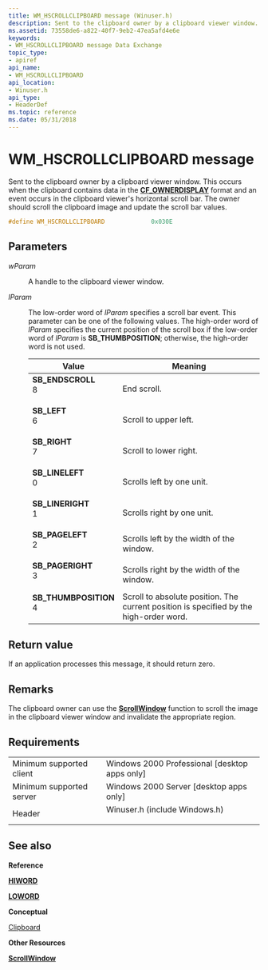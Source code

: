 ```yaml
---
title: WM_HSCROLLCLIPBOARD message (Winuser.h)
description: Sent to the clipboard owner by a clipboard viewer window.
ms.assetid: 73558de6-a822-40f7-9eb2-47ea5afd4e6e
keywords:
- WM_HSCROLLCLIPBOARD message Data Exchange
topic_type:
- apiref
api_name:
- WM_HSCROLLCLIPBOARD
api_location:
- Winuser.h
api_type:
- HeaderDef
ms.topic: reference
ms.date: 05/31/2018
---
```


# WM\_HSCROLLCLIPBOARD message

Sent to the clipboard owner by a clipboard viewer window. This occurs when the clipboard contains data in the [**CF\_OWNERDISPLAY**](standard-clipboard-formats.md) format and an event occurs in the clipboard viewer's horizontal scroll bar. The owner should scroll the clipboard image and update the scroll bar values.


```C++
#define WM_HSCROLLCLIPBOARD             0x030E
```



## Parameters

<dl> <dt>

*wParam* 
</dt> <dd>

A handle to the clipboard viewer window.

</dd> <dt>

*lParam* 
</dt> <dd>

The low-order word of *lParam* specifies a scroll bar event. This parameter can be one of the following values. The high-order word of *lParam* specifies the current position of the scroll box if the low-order word of *lParam* is **SB\_THUMBPOSITION**; otherwise, the high-order word is not used.



| Value                                                                                                                                                                                                                         | Meaning                                                                                           |
|-------------------------------------------------------------------------------------------------------------------------------------------------------------------------------------------------------------------------------|---------------------------------------------------------------------------------------------------|
| <span id="SB_ENDSCROLL"></span><span id="sb_endscroll"></span><dl> <dt>**SB\_ENDSCROLL**</dt> <dt>8</dt> </dl>             | End scroll.<br/>                                                                            |
| <span id="SB_LEFT"></span><span id="sb_left"></span><dl> <dt>**SB\_LEFT**</dt> <dt>6</dt> </dl>                            | Scroll to upper left.<br/>                                                                  |
| <span id="SB_RIGHT"></span><span id="sb_right"></span><dl> <dt>**SB\_RIGHT**</dt> <dt>7</dt> </dl>                         | Scroll to lower right.<br/>                                                                 |
| <span id="SB_LINELEFT"></span><span id="sb_lineleft"></span><dl> <dt>**SB\_LINELEFT**</dt> <dt>0</dt> </dl>                | Scrolls left by one unit.<br/>                                                              |
| <span id="SB_LINERIGHT"></span><span id="sb_lineright"></span><dl> <dt>**SB\_LINERIGHT**</dt> <dt>1</dt> </dl>             | Scrolls right by one unit.<br/>                                                             |
| <span id="SB_PAGELEFT"></span><span id="sb_pageleft"></span><dl> <dt>**SB\_PAGELEFT**</dt> <dt>2</dt> </dl>                | Scrolls left by the width of the window.<br/>                                               |
| <span id="SB_PAGERIGHT"></span><span id="sb_pageright"></span><dl> <dt>**SB\_PAGERIGHT**</dt> <dt>3</dt> </dl>             | Scrolls right by the width of the window.<br/>                                              |
| <span id="SB_THUMBPOSITION"></span><span id="sb_thumbposition"></span><dl> <dt>**SB\_THUMBPOSITION**</dt> <dt>4</dt> </dl> | Scroll to absolute position. The current position is specified by the high-order word.<br/> |



 

</dd> </dl>

## Return value

If an application processes this message, it should return zero.

## Remarks

The clipboard owner can use the [**ScrollWindow**](https://msdn.microsoft.com/library/Cc410994(v=MSDN.10).aspx) function to scroll the image in the clipboard viewer window and invalidate the appropriate region.

## Requirements



|                                     |                                                                                                          |
|-------------------------------------|----------------------------------------------------------------------------------------------------------|
| Minimum supported client<br/> | Windows 2000 Professional \[desktop apps only\]<br/>                                               |
| Minimum supported server<br/> | Windows 2000 Server \[desktop apps only\]<br/>                                                     |
| Header<br/>                   | <dl> <dt>Winuser.h (include Windows.h)</dt> </dl> |



## See also

<dl> <dt>

**Reference**
</dt> <dt>

[**HIWORD**](/previous-versions/windows/desktop/legacy/ms632657(v=vs.85))
</dt> <dt>

[**LOWORD**](/previous-versions/windows/desktop/legacy/ms632659(v=vs.85))
</dt> <dt>

**Conceptual**
</dt> <dt>

[Clipboard](clipboard.md)
</dt> <dt>

**Other Resources**
</dt> <dt>

[**ScrollWindow**](https://msdn.microsoft.com/library/Cc410994(v=MSDN.10).aspx)
</dt> </dl>

 

